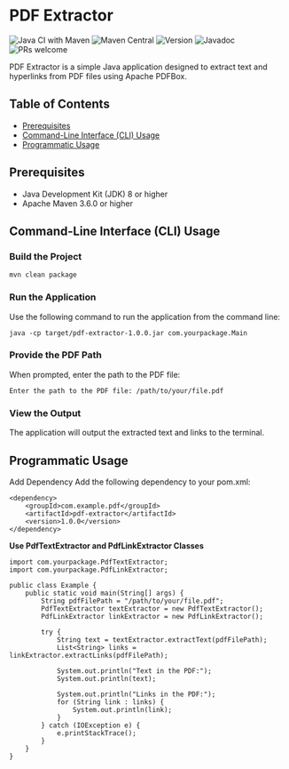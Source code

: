 # PDF Extractor
![Java CI with Maven](https://img.shields.io/badge/Java%20CI%20with%20Maven-blue.svg)
![Maven Central](https://img.shields.io/maven-central/v/in.precisiontestautomation.scriptlessautomation/pdf-extractor.svg)
![Version](https://img.shields.io/badge/version-4.4.0-blue.svg)
![Javadoc](https://img.shields.io/badge/javadoc-4.4.0-brightgreen.svg)
![PRs welcome](https://img.shields.io/badge/PRs-welcome-brightgreen.svg)

PDF Extractor is a simple Java application designed to extract text and hyperlinks from PDF files using Apache PDFBox.

## Table of Contents
- [Prerequisites](#Prerequisites)
- [Command-Line Interface (CLI) Usage](#Command-Line-Interface-(CLI)-Usage)
- [Programmatic Usage](#Programmatic-Usage)

## Prerequisites
- Java Development Kit (JDK) 8 or higher
- Apache Maven 3.6.0 or higher

## Command-Line Interface (CLI) Usage
### Build the Project

```
mvn clean package
```
### Run the Application
Use the following command to run the application from the command line:
```
java -cp target/pdf-extractor-1.0.0.jar com.yourpackage.Main
```
### Provide the PDF Path
When prompted, enter the path to the PDF file:
```
Enter the path to the PDF file: /path/to/your/file.pdf
```
### View the Output
The application will output the extracted text and links to the terminal.

## Programmatic Usage
Add Dependency
Add the following dependency to your pom.xml:
```
<dependency>
    <groupId>com.example.pdf</groupId>
    <artifactId>pdf-extractor</artifactId>
    <version>1.0.0</version>
</dependency>
```
**Use PdfTextExtractor and PdfLinkExtractor Classes**
```
import com.yourpackage.PdfTextExtractor;
import com.yourpackage.PdfLinkExtractor;

public class Example {
    public static void main(String[] args) {
        String pdfFilePath = "/path/to/your/file.pdf";
        PdfTextExtractor textExtractor = new PdfTextExtractor();
        PdfLinkExtractor linkExtractor = new PdfLinkExtractor();

        try {
            String text = textExtractor.extractText(pdfFilePath);
            List<String> links = linkExtractor.extractLinks(pdfFilePath);

            System.out.println("Text in the PDF:");
            System.out.println(text);

            System.out.println("Links in the PDF:");
            for (String link : links) {
                System.out.println(link);
            }
        } catch (IOException e) {
            e.printStackTrace();
        }
    }
}
```
